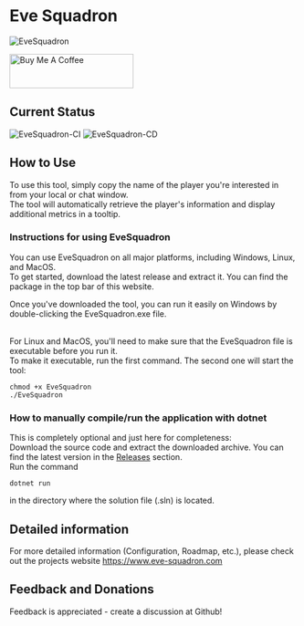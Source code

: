 # Eve Squadron
![EveSquadron](https://github.com/erythana/EveSquadron/assets/42657063/93a5373e-7204-4411-ba5f-c4ceaa640679)

<a href="https://www.buymeacoffee.com/erythana" target="_blank"><img src="https://cdn.buymeacoffee.com/buttons/v2/default-yellow.png" alt="Buy Me A Coffee" style="height: 60px !important;width: 217px !important;" ></a>

## Current Status
![EveSquadron-CI](https://github.com/erythana/EveSquadron/actions/workflows/EveSquadron-CI.yml/badge.svg)
![EveSquadron-CD](https://github.com/erythana/EveSquadron/actions/workflows/EveSquadron-CD.yml/badge.svg)
<br />

## How to Use

To use this tool, simply copy the name of the player you're interested in from your local or chat window.<br />
The tool will automatically retrieve the player's information and display additional metrics in a tooltip.

### Instructions for using EveSquadron

You can use EveSquadron on all major platforms, including Windows, Linux, and MacOS.<br />
To get started, download the latest release and extract it. You can find the package in the top bar of this website.

Once you've downloaded the tool, you can run it easily on Windows by double-clicking the EveSquadron.exe file.

<br />
For Linux and MacOS, you'll need to make sure that the EveSquadron file is executable before you run it.<br />
To make it executable, run the first command. The second one will start the tool:

```
chmod +x EveSquadron
./EveSquadron
```

### How to manually compile/run the application with dotnet
This is completely optional and just here for completeness:<br />
Download the source code and extract the downloaded archive. You can find the latest version in the [Releases](https://github.com/erythana/EveSquadron/releases) section.<br />
Run the command<br />
```
dotnet run
```
in the directory where the solution file (.sln) is located.

## Detailed information
For more detailed information (Configuration, Roadmap, etc.), please check out the projects website https://www.eve-squadron.com

## Feedback and Donations
Feedback is appreciated - create a discussion at Github!
